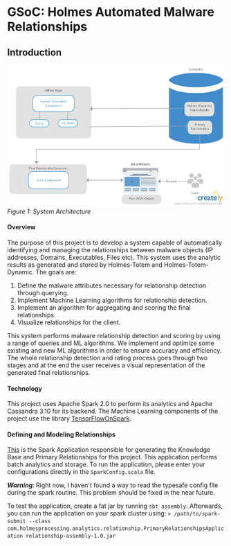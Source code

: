 # GSoC: Holmes Automated Malware Relationships

## Introduction

![GitHub Logo](/images/architecture.png)
*Figure 1: System Architecture*

#### Overview

The purpose of this project is to develop a system capable of automatically identifying and managing the relationships
between malware objects (IP addresses, Domains, Executables, Files etc). This system uses the analytic results as
generated and stored by Holmes-Totem and Holmes-Totem-Dynamic. The goals are:

1. Define the malware attributes necessary for relationship detection through querying.
2. Implement Machine Learning algorithms for relationship detection.
3. Implement an algorithm for aggregating and scoring the final relationships.
4. Visualize relationships for the client.

This system performs malware relationship detection and scoring by using a range of queries and ML algorithms.
We implement and optimize some existing and new ML algorithms in order to ensure accuracy and efficiency. The whole
relationship detection and rating process goes through two stages and at the end the user receives a visual
representation of the generated final relationships.

#### Technology

This project uses Apache Spark 2.0 to perform its analytics and Apache Cassandra 3.10 for its backend. The Machine Learning
components of the project use the library [TensorFlowOnSpark](https://github.com/yahoo/TensorFlowOnSpark).

#### Defining and Modeling Relationships

[This](https://github.com/HolmesProcessing/gsoc_relationship/tree/master/primary_relationships) is the Spark Application responsible for generating
the Knowledge Base and Primary Relationships for this 
project. This application performs batch analytics and storage. To run the application,
please enter your configurations directly in the ```SparkConfig.scala``` file.

***Warning***: Right now, I haven't found a way to read the typesafe config file 
during the spark routine. This problem should be fixed in the near future.

To test the application, create a fat jar by running ``` sbt assembly ```. 
Afterwards, you can run the application on your spark cluster using:
```> /path/to/spark-submit --class com.holmesprocessing.analytics.relationship.PrimaryRelationshipsApplication relationship-assembly-1.0.jar```